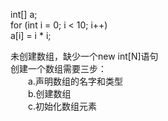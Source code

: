 int[] a;<br>
for (int i = 0; i < 10; i++)<br>
    a[i] = i * i;<br>

未创建数组，缺少一个new int[N]语句<br>
创建一个数组需要三步：<br>
　　a.声明数组的名字和类型<br>
　　b.创建数组<br>
　　c.初始化数组元素<br>